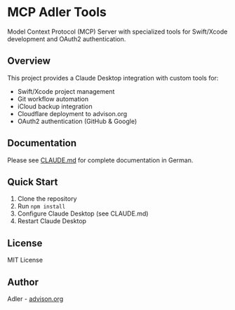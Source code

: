# MCP Adler Tools

Model Context Protocol (MCP) Server with specialized tools for Swift/Xcode development and OAuth2 authentication.

## Overview

This project provides a Claude Desktop integration with custom tools for:
- Swift/Xcode project management
- Git workflow automation
- iCloud backup integration
- Cloudflare deployment to advison.org
- OAuth2 authentication (GitHub & Google)

## Documentation

Please see [CLAUDE.md](./CLAUDE.md) for complete documentation in German.

## Quick Start

1. Clone the repository
2. Run `npm install`
3. Configure Claude Desktop (see CLAUDE.md)
4. Restart Claude Desktop

## License

MIT License

## Author

Adler - [advison.org](https://advison.org)
